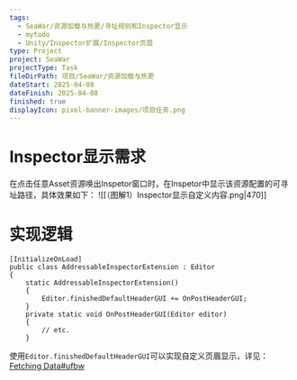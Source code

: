 ```yaml
---
tags:
  - SeaWar/资源加载与热更/寻址规则和Inspector显示
  - mytodo
  - Unity/Inspector扩展/Inspector页眉
type: Project
project: SeaWar
projectType: Task
fileDirPath: 项目/SeaWar/资源加载与热更
dateStart: 2025-04-08
dateFinish: 2025-04-08
finished: true
displayIcon: pixel-banner-images/项目任务.png
---
```

# Inspector显示需求
在点击任意Asset资源唤出Inspetor窗口时，在Inspetor中显示该资源配置的可寻址路径，具体效果如下：
![[（图解1）Inspector显示自定义内容.png|470]]
# 实现逻辑
```CSharp
[InitializeOnLoad]
public class AddressableInspectorExtension : Editor
{
    static AddressableInspectorExtension()
    {
        Editor.finishedDefaultHeaderGUI += OnPostHeaderGUI;
    }
    private static void OnPostHeaderGUI(Editor editor)
    {
	    // etc.
    }
```
使用`Editor.finishedDefaultHeaderGUI`可以实现自定义页眉显示，详见：[Fetching Data#ufbw](https://zhuanlan.zhihu.com/p/683651815)


